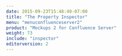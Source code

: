 ```yaml
---
date: 2015-09-23T15:48:49-07:00
title: "The Property Inspector"
menu: "menuconfluenceserver2"
product: "Mockups 2 for Confluence Server"
weight: 73
include: "inspector"
editorversion: 2
---
```

